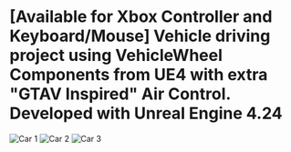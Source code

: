 # [Available for Xbox Controller and Keyboard/Mouse] Vehicle driving project using VehicleWheel Components from UE4 with extra "GTAV Inspired" Air Control. Developed with Unreal Engine 4.24
 
![Car 1](https://user-images.githubusercontent.com/44070054/103151185-9ce7d580-475a-11eb-9690-c40407fc0315.jpg)
![Car 2](https://user-images.githubusercontent.com/44070054/103151204-b721b380-475a-11eb-9acd-bc452bfc75de.jpg)
![Car 3](https://user-images.githubusercontent.com/44070054/103151206-ba1ca400-475a-11eb-98ee-3d8ce682fee3.jpg)
